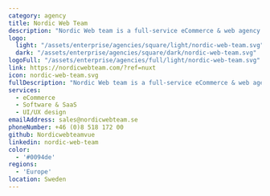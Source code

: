 ```yaml
---
category: agency
title: Nordic Web Team
description: "Nordic Web team is a full-service eCommerce & web agency. We are on multiple ecommerce and CMS platforms with a headless architecture.  We are using nuxt.js as our main framework for front-end. You can get in touch with us for specialized consultants or your next eCommmerce or web project."
logo:
  light: "/assets/enterprise/agencies/square/light/nordic-web-team.svg"
  dark: "/assets/enterprise/agencies/square/dark/nordic-web-team.svg"
logoFull: "/assets/enterprise/agencies/full/light/nordic-web-team.svg"
link: https://nordicwebteam.com/?ref=nuxt
icon: nordic-web-team.svg
fullDescription: "Nordic Web team is a full-service eCommerce & web agency. We are on multiple ecommerce and CMS platforms with a headless architecture.  We are using nuxt.js as our main framework for front-end. You can get in touch with us for specialized consultants or your next eCommmerce or web project."
services:
  - eCommerce
  - Software & SaaS
  - UI/UX design
emailAddress: sales@nordicwebteam.se
phoneNumber: +46 (0)8 518 172 00
github: Nordicwebteamvue
linkedin: nordic-web-team
color:
  - '#0094de'
regions:
  - 'Europe'
location: Sweden
---
```

